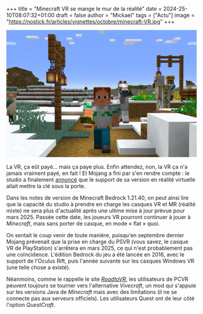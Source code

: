 +++
title = "Minecraft VR se mange le mur de la réalité"
date = 2024-25-10T08:07:32+01:00
draft = false
author = "Mickael"
tags = ["Actu"]
image = "https://nostick.fr/articles/vignettes/octobre/minecraft-VR.jpg"
+++

![Minecraft VR](minecraft-VR.jpg "Légende de l’image")

La VR, ça eût payé… mais ça paye plus. Enfin attendez, non, la VR ça n'a jamais vraiment payé, en fait ! Et Mojang a fini par s'en rendre compte : le studio a finalement [annoncé](https://www.minecraft.net/en-us/article/minecraft-1-21-40-bedrock-changelog) que le support de sa version en réalité virtuelle allait mettre la clé sous la porte.

Dans les notes de version de Minecraft Bedrock 1.21.40, on peut ainsi lire que la capacité du studio à prendre en charge les casques VR et MR (réalité mixte) ne sera plus d'actualité après une ultime mise à jour prévue pour mars 2025. Passée cette date, les joueurs VR pourront continuer à jouer à *Minecraft*, mais sans porter de casque, en mode « flat » quoi.

On sentait le coup venir de toute manière, puisqu'en septembre dernier Mojang prévenait que la prise en charge du PSVR (vous savez, le casque VR de PlayStation) s'arrêtera en mars 2025, ce qui n'est probablement pas une coïncidence. L'édition Bedrock du jeu a été lancée en 2016, avec le support de l'Oculus Rift, puis l'année suivante sur les casques Windows VR (une telle chose a existé).

Néanmoins, comme le rappelle le site *[RoadtoVR](https://www.roadtovr.com/minecraft-openxr-pc-vr-psvr-support-dropped/)*, les utilisateurs de PCVR peuvent toujours se tourner vers l'alternative *Vivecraft*, un mod qui s'appuie sur les versions Java de *Minecraft* mais avec des limitations (il ne se connecte pas aux serveurs officiels). Les utilisateurs Quest ont de leur côté l'option *QuestCraft*.